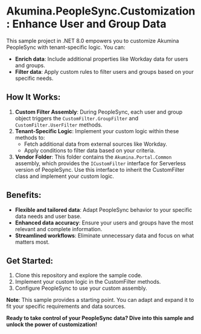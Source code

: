 # Akumina.PeopleSync.Customization: Enhance User and Group Data

This sample project in .NET 8.0 empowers you to customize Akumina PeopleSync with tenant-specific logic. You can:

- **Enrich data**: Include additional properties like Workday data for users and groups.
- **Filter data**: Apply custom rules to filter users and groups based on your specific needs.

## How It Works:

1. **Custom Filter Assembly**: During PeopleSync, each user and group object triggers the `CustomFilter.GroupFilter` and `CustomFilter.UserFilter` methods.
2. **Tenant-Specific Logic**: Implement your custom logic within these methods to:
   - Fetch additional data from external sources like Workday.
   - Apply conditions to filter data based on your criteria.
3. **Vendor Folder**: This folder contains the `Akumina.Portal.Common` assembly, which provides the `ICustomFilter` interface for Serverless version of PeopleSync. Use this interface to inherit the CustomFilter class and implement your custom logic.

## Benefits:
* **Flexible and tailored data**: Adapt PeopleSync behavior to your specific data needs and user base.
* **Enhanced data accuracy**: Ensure your users and groups have the most relevant and complete information.
* **Streamlined workflows**: Eliminate unnecessary data and focus on what matters most.

## Get Started:
1. Clone this repository and explore the sample code.
2. Implement your custom logic in the CustomFilter methods.
3. Configure PeopleSync to use your custom assembly.

**Note**: This sample provides a starting point. You can adapt and expand it to fit your specific requirements and data sources.

**Ready to take control of your PeopleSync data? Dive into this sample and unlock the power of customization!**